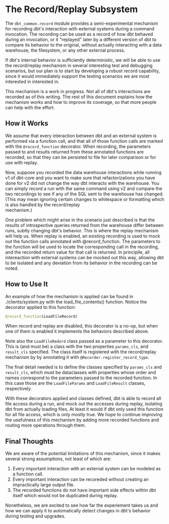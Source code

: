 # The Record/Replay Subsystem
The `dbt_common.record` module provides a semi-experimental mechanism for recording dbt's interaction with external systems during a command invocation. The recording can be used as a record of how dbt behaved during an invocation, or it "replayed" later by a different version of dbt to compare its behavior to the original, without actually interacting with a data warehouse, the filesystem, or any other external process. 

If dbt's internal behavior is sufficiently deterministic, we will be able to use the record/replay mechanism in several interesting test and debugging scenarios, but our plan is to start by developing a robust record capability, since it would immediately support the testing scenarios we are most interested in interested in. 

This mechanism is a work in progress. Not all of dbt's interactions are recorded as of this writing. The rest of this document explains how the mechanism works and how to improve its coverage, so that more people can help with the effort.
  

## How it Works
  
We assume that every interaction between dbt and an external system is performed via a function call, and that all of those function calls are marked with the `@record_function` decorator. When recording, the parameters passed to and results returned from these annotated functions are recorded, so that they can be persisted to file for later comparison or for use with replay.
  
Now, suppose you recorded the data warehouse interactions while running v1 of dbt-core and you want to make sure that refactorizations you have done for v2 did not change the way dbt interacts with the warehouse. You can simply record a run with the same command using v2 and compare the two recordings to see if  any of the SQL sent to the warehouse has changed. (This may mean ignoring certain changes to whitespace or formatting which is also handled by the record/replay  
mechanism.)
  
One problem which might arise in the scenario just described is that the results of introspective queries returned from the warehouse differ between runs, subtly changing dbt's behavior. This is where the replay mechanism will help us. When replay is enabled, an existing recording is used to mock out the function calls annotated with @record_function. The parameters to the function will be used to locate the corresponding call in the recording, and the recorded return value  for that call is returned. In principlle, all intereaction with external systems  can be mocked out this way, allowing dbt to be isolated and any deviation from  its behavior in the recording can be noted.
  
## How to Use It
  
An example of how the mechanism is applied can be found in ./clients/system.py with the load_file_contents() function. Notice the decorator applied to this function:
```python
@record_function(LoadFileRecord)
```
When record and replay are disabled, this decorator is a no-op, but when one of them is enabled it implements the behaviors described above.  
  
Note also the `LoadFileRedord` class passed as a parameter to this decorator. This is (and must be) a class with the two properties `params_cls`, and `result_cls` specified. The class itself is registered with the record/replay mechanism by by annotating it with `@Recorder.register_record_type`.  
  
The final detail needed is to define the classes specified by `params_cls` and `result_cls`, which must be dataclasses with properties whose order and names correspond to the parameters passed to the recorded function. In this case those are the `LoadFileParams` and `LoadFileResult` classes, respectively.

With these decorators applied and classes defined, dbt is able to record all file access during a run, and mock out the accesses during replay, isolating dbt from actually loading files. At least it would if dbt only used this function for all file access, which is only mostly true. We hope to continue improving the usefulness of this mechanism by adding more recorded functions and routing more operations through them.  

## Final Thoughts
  
We are aware of the potential limitations of this mechanism, since it makes several strong assumptions, not least of which are:
  
1. Every important interaction with an external system can be modeled as a function call.  
2. Every important interaction can be recoreded without creating an impractically large output file.  
3. The recorded functions do not have important side effects within dbt itself which would not be duplicated during replay.

Nonetheless, we are excited to see how far the experiement takes us and how we can apply it to automatically detect changes in dbt's behavior during testing and upgrades.
